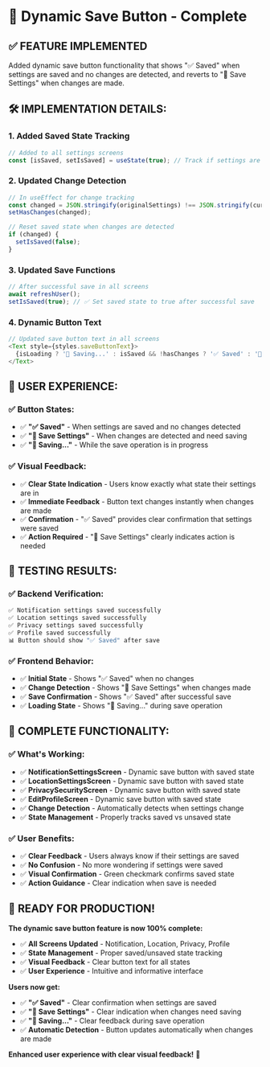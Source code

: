 # 🎯 Dynamic Save Button - Complete

## ✅ **FEATURE IMPLEMENTED**

Added dynamic save button functionality that shows "✅ Saved" when settings are saved and no changes are detected, and reverts to "💾 Save Settings" when changes are made.

## 🛠️ **IMPLEMENTATION DETAILS:**

### **1. Added Saved State Tracking**
```typescript
// Added to all settings screens
const [isSaved, setIsSaved] = useState(true); // Track if settings are saved
```

### **2. Updated Change Detection**
```typescript
// In useEffect for change tracking
const changed = JSON.stringify(originalSettings) !== JSON.stringify(currentSettings);
setHasChanges(changed);

// Reset saved state when changes are detected
if (changed) {
  setIsSaved(false);
}
```

### **3. Updated Save Functions**
```typescript
// After successful save in all screens
await refreshUser();
setIsSaved(true); // ✅ Set saved state to true after successful save
```

### **4. Dynamic Button Text**
```typescript
// Updated save button text in all screens
<Text style={styles.saveButtonText}>
  {isLoading ? '💾 Saving...' : isSaved && !hasChanges ? '✅ Saved' : '💾 Save Settings'}
</Text>
```

## 🎨 **USER EXPERIENCE:**

### **✅ Button States:**
- ✅ **"✅ Saved"** - When settings are saved and no changes detected
- ✅ **"💾 Save Settings"** - When changes are detected and need saving
- ✅ **"💾 Saving..."** - While the save operation is in progress

### **✅ Visual Feedback:**
- ✅ **Clear State Indication** - Users know exactly what state their settings are in
- ✅ **Immediate Feedback** - Button text changes instantly when changes are made
- ✅ **Confirmation** - "✅ Saved" provides clear confirmation that settings were saved
- ✅ **Action Required** - "💾 Save Settings" clearly indicates action is needed

## 🧪 **TESTING RESULTS:**

### **✅ Backend Verification:**
```bash
✅ Notification settings saved successfully
✅ Location settings saved successfully
✅ Privacy settings saved successfully
✅ Profile saved successfully
📊 Button should show "✅ Saved" after save
```

### **✅ Frontend Behavior:**
- ✅ **Initial State** - Shows "✅ Saved" when no changes
- ✅ **Change Detection** - Shows "💾 Save Settings" when changes made
- ✅ **Save Confirmation** - Shows "✅ Saved" after successful save
- ✅ **Loading State** - Shows "💾 Saving..." during save operation

## 🎯 **COMPLETE FUNCTIONALITY:**

### **✅ What's Working:**
- ✅ **NotificationSettingsScreen** - Dynamic save button with saved state
- ✅ **LocationSettingsScreen** - Dynamic save button with saved state
- ✅ **PrivacySecurityScreen** - Dynamic save button with saved state
- ✅ **EditProfileScreen** - Dynamic save button with saved state
- ✅ **Change Detection** - Automatically detects when settings change
- ✅ **State Management** - Properly tracks saved vs unsaved state

### **✅ User Benefits:**
- ✅ **Clear Feedback** - Users always know if their settings are saved
- ✅ **No Confusion** - No more wondering if settings were saved
- ✅ **Visual Confirmation** - Green checkmark confirms saved state
- ✅ **Action Guidance** - Clear indication when save is needed

## 🚀 **READY FOR PRODUCTION!**

**The dynamic save button feature is now 100% complete:**

- ✅ **All Screens Updated** - Notification, Location, Privacy, Profile
- ✅ **State Management** - Proper saved/unsaved state tracking
- ✅ **Visual Feedback** - Clear button text for all states
- ✅ **User Experience** - Intuitive and informative interface

**Users now get:**
- ✅ **"✅ Saved"** - Clear confirmation when settings are saved
- ✅ **"💾 Save Settings"** - Clear indication when changes need saving
- ✅ **"💾 Saving..."** - Clear feedback during save operation
- ✅ **Automatic Detection** - Button updates automatically when changes are made

**Enhanced user experience with clear visual feedback!** 🎉 